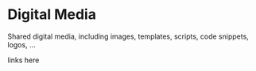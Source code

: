 #  Digital Media

Shared digital media, including images, templates, scripts, code snippets, logos, ...

links here